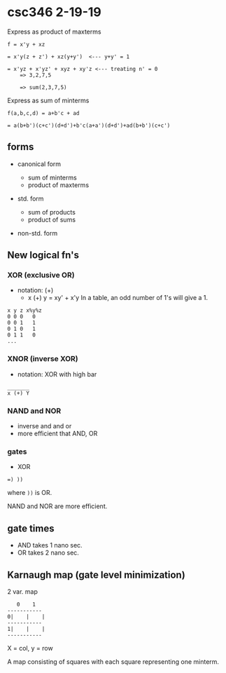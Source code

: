 # csc346 2-19-19

Express as product of maxterms
```
f = x'y + xz

= x'y(z + z') + xz(y+y')  <--- y+y' = 1

= x'yz + x'yz' + xyz + xy'z <--- treating n' = 0
	=> 3,2,7,5

	=> sum(2,3,7,5)
```

Express as sum of minterms
```
f(a,b,c,d) = a+b'c + ad

= a(b+b')(c+c')(d+d')+b'c(a+a')(d+d')+ad(b+b')(c+c')
```

## forms
- canonical form
	- sum of minterms
	- product of maxterms

- std. form
	- sum of products
	- product of sums

- non-std. form

## New logical fn's

### XOR (exclusive OR)
- notation: (+)
	- x (+) y = xy' + x'y
In a table, an odd number of 1's will give a 1.

```
x y z x%y%z
0 0 0   0
0 0 1   1
0 1 0   1
0 1 1   0
...
```
### XNOR (inverse XOR)
- notation: XOR with high bar
```
_______
x (+) Y
```

### NAND and NOR
- inverse and and or
- more efficient that AND, OR

### gates
- XOR
```
=) ))
```
where `))` is OR.

NAND and NOR are more efficient.

## gate times
- AND takes 1 nano sec.
- OR takes 2 nano sec.

## Karnaugh map (gate level minimization)
2 var. map
```
   0    1
-----------
0|    |    |
-----------
1|    |    |
-----------
```
X = col, y = row

A map consisting of squares with each square representing one minterm.
